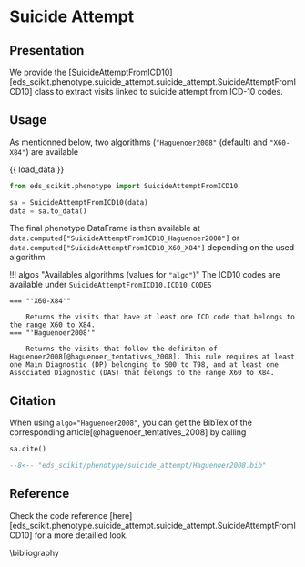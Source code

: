 # Suicide Attempt

## Presentation

We provide the [SuicideAttemptFromICD10][eds_scikit.phenotype.suicide_attempt.suicide_attempt.SuicideAttemptFromICD10] class to extract visits linked to suicide attempt from ICD-10 codes.

## Usage

As mentionned below, two algorithms (`"Haguenoer2008"` (default) and `"X60-X84"`) are available

{{ load_data }}

```python
from eds_scikit.phenotype import SuicideAttemptFromICD10

sa = SuicideAttemptFromICD10(data)
data = sa.to_data()
```

The final phenotype DataFrame is then available at `data.computed["SuicideAttemptFromICD10_Haguenoer2008"]` or `data.computed["SuicideAttemptFromICD10_X60_X84"]` depending on the used algorithm

!!! algos "Availables algorithms (values for `"algo"`)"
    The ICD10 codes are available under `SuicideAttemptFromICD10.ICD10_CODES`

	=== "'X60-X84'"

        Returns the visits that have at least one ICD code that belongs to the range X60 to X84.
    === "'Haguenoer2008'"

        Returns the visits that follow the definiton of Haguenoer2008[@haguenoer_tentatives_2008]. This rule requires at least one Main Diagnostic (DP) belonging to S00 to T98, and at least one Associated Diagnostic (DAS) that belongs to the range X60 to X84.

## Citation

When using `algo="Haguenoer2008"`, you can get the BibTex of the corresponding article[@haguenoer_tentatives_2008] by calling

```python
sa.cite()
```

```bibtex
--8<-- "eds_scikit/phenotype/suicide_attempt/Haguenoer2008.bib"
```

## Reference

Check the code reference [here][eds_scikit.phenotype.suicide_attempt.suicide_attempt.SuicideAttemptFromICD10] for a more detailled look.

\bibliography
